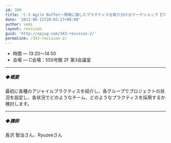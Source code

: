 ```yaml
---
id: 399
title: 'C-3 Agile Buffet～現場に適したプラクティスを取り分けるワークショップ【ワークショップ】'
date: '2011-08-11T20:03:17+00:00'
author: semi
layout: revision
guid: 'http://xpjug.com/343-revision-2/'
permalink: /343-revision-2/
---
```


- 時間 — 13:20～14:50
- 会場 — C会場：55S号館 2F 第3会議室

---

##### ◆概要

最初に各種のアジャイルプラクティスを紹介し、各グループでプロジェクトの状況を設定し、各状況でどのようなチーム、どのようなプラクティスを採用するか検討します。

---

##### ◆講師

長沢 智治さん、Ryuzeeさん